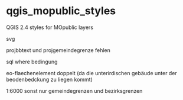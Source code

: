 qgis_mopublic_styles
====================

QGIS 2.4 styles for MOpublic layers


svg

projbbtext und projgemeindegrenze fehlen

sql where bedingung

eo-flaechenelement doppelt (da die unterirdischen gebäude unter der beodenbedckung zu liegen kommt)


1:6000 sonst nur gemeindegrenzen und bezirksgrenzen

